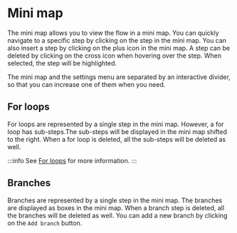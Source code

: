 # Mini map

The mini map allows you to view the flow in a mini map. You can quickly navigate to a specific step by clicking on the step in the mini map. You can also insert a step by clicking on the plus icon in the mini map. A step can be deleted by clicking on the cross icon when hovering over the step. When selected, the step will be highlighted.

The mini map and the settings menu are separated by an interactive divider, so that you can increase one of them when you need.

## For loops

For loops are represented by a single step in the mini map. However, a for loop has sub-steps.The sub-steps will be displayed in the mini map shifted to the right. When a for loop is deleted, all the sub-steps will be deleted as well.

:::info
See [For loops](./12_flow_loops.md) for more information.
:::

## Branches

Branches are represented by a single step in the mini map. The branches are displayed as boxes in the mini map. When a branch step is deleted, all the branches will be deleted as well. You can add a new branch by clicking on the `Add branch` button.
